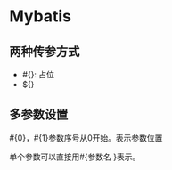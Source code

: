 # Mybatis

## 

## **两种传参方式**

* \#{}: 占位
* ${}

## 多参数设置

\#{0}，\#{1}参数序号从0开始。表示参数位置

单个参数可以直接用\#{参数名 }表示。

